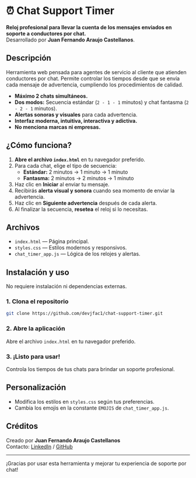 # ⏰ Chat Support Timer

**Reloj profesional para llevar la cuenta de los mensajes enviados en soporte a conductores por chat.**  
Desarrollado por **Juan Fernando Araujo Castellanos**.

## Descripción

Herramienta web pensada para agentes de servicio al cliente que atienden conductores por chat. Permite controlar los tiempos desde que se envía cada mensaje de advertencia, cumpliendo los procedimientos de calidad.

- **Máximo 2 chats simultáneos.**
- **Dos modos:** Secuencia estándar (`2 - 1 - 1` minutos) y chat fantasma (`2 - 2 - 1` minutos).
- **Alertas sonoras y visuales** para cada advertencia.
- **Interfaz moderna, intuitiva, interactiva y adictiva.**
- **No menciona marcas ni empresas.**

## ¿Cómo funciona?

1. **Abre el archivo `index.html`** en tu navegador preferido.
2. Para cada chat, elige el tipo de secuencia:  
   - **Estándar:** 2 minutos → 1 minuto → 1 minuto  
   - **Fantasma:** 2 minutos → 2 minutos → 1 minuto
3. Haz clic en **Iniciar** al enviar tu mensaje.
4. Recibirás **alerta visual y sonora** cuando sea momento de enviar la advertencia.
5. Haz clic en **Siguiente advertencia** después de cada alerta.
6. Al finalizar la secuencia, **resetea** el reloj si lo necesitas.

## Archivos

- `index.html` — Página principal.
- `styles.css` — Estilos modernos y responsivos.
- `chat_timer_app.js` — Lógica de los relojes y alertas.

## Instalación y uso

No requiere instalación ni dependencias externas.

### 1. Clona el repositorio

```sh
git clone https://github.com/devjfac1/chat-support-timer.git
```

### 2. Abre la aplicación

Abre el archivo `index.html` en tu navegador preferido.

### 3. ¡Listo para usar!

Controla los tiempos de tus chats para brindar un soporte profesional.

## Personalización

- Modifica los estilos en `styles.css` según tus preferencias.
- Cambia los emojis en la constante `EMOJIS` de `chat_timer_app.js`.

## Créditos

Creado por **Juan Fernando Araujo Castellanos**  
Contacto: [LinkedIn](#) / [GitHub](#)

---

¡Gracias por usar esta herramienta y mejorar tu experiencia de soporte por chat!